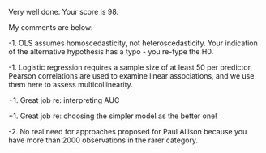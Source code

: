 Very well done. Your score is 98. 

My comments are below:

-1. OLS assumes homoscedasticity, not heteroscedasticity.
Your indication of the alternative hypothesis has a typo - you re-type the H0.

-1. Logistic regression requires a sample size of at least 50 per predictor.
Pearson correlations are used to examine linear associations, and we use them here to assess multicollinearity.

+1. Great job re: interpreting AUC

+1. Great job re: choosing the simpler model as the better one!

-2. No real need for approaches proposed for Paul Allison because you have more than 2000 observations in the rarer category.